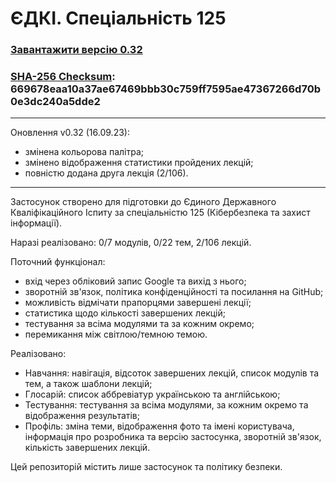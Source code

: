 # ЄДКІ. Спеціальність 125
###  [Завантажити версію 0.32](https://github.com/ArchExalt/EDKIApp/blob/main/EDKI-v0.32.apk)
### [SHA-256 Checksum](https://emn178.github.io/online-tools/sha256_checksum.html): 669678eaa10a37ae67469bbb30c759ff7595ae47367266d70b0e3dc240a5dde2

---
Оновлення v0.32 (16.09.23):

- змінена кольорова палітра;
- змінено відображення статистики пройдених лекцій;
- повністю додана друга лекція (2/106).
  
---
Застосунок створено для підготовки до Єдиного Державного Кваліфікаційного Іспиту за спеціальністю 125 (Кібербезпека та захист інформації).

Наразі реалізовано: 0/7 модулів, 0/22 тем, 2/106 лекцій.

Поточний функціонал:
- вхід через обліковий запис Google та вихід з нього;
- зворотній зв'язок, політика конфіденційності та посилання на GitHub;
- можливість відмічати прапорцями завершені лекції;
- статистика щодо кількості завершених лекцій;
- тестування за всіма модулями та за кожним окремо;
- перемикання між світлою/темною темою.

Реалізовано:
- Навчання: навігація, відсоток завершених лекцій, список модулів та тем, а також шаблони лекцій;
- Глосарій: список аббревіатур українською та англійською;
- Тестування: тестування за всіма модулями, за кожним окремо та відображення результатів;
- Профіль: зміна теми, відображення фото та імені користувача, інформація про розробника та версію застосунка, зворотній зв'язок, кількість завершених лекцій.

Цей репозиторій містить лише застосунок та політику безпеки.
